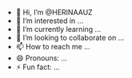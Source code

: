 - 👋 Hi, I’m @HERINAAUZ
- 👀 I’m interested in ...
- 🌱 I’m currently learning ...
- 💞️ I’m looking to collaborate on ...
- 📫 How to reach me ...
- 😄 Pronouns: ...
- ⚡ Fun fact: ...

<!---
HERINAAUZ/HERINAAUZ is a ✨ special ✨ repository because its `README.md` (this file) appears on your GitHub profile.
You can click the Preview link to take a look at your changes.
--->
